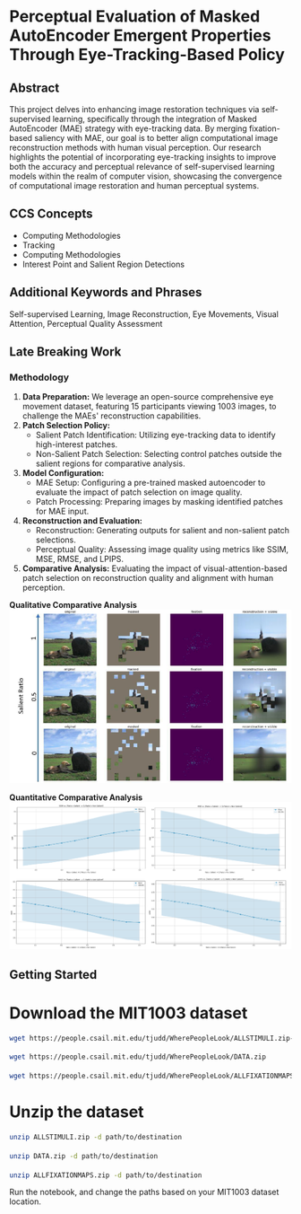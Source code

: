 # Perceptual Evaluation of Masked AutoEncoder Emergent Properties Through Eye-Tracking-Based Policy

## Abstract
This project delves into enhancing image restoration techniques via self-supervised learning, specifically through the integration of Masked AutoEncoder (MAE) strategy with eye-tracking data. By merging fixation-based saliency with MAE, our goal is to better align computational image reconstruction methods with human visual perception. Our research highlights the potential of incorporating eye-tracking insights to improve both the accuracy and perceptual relevance of self-supervised learning models within the realm of computer vision, showcasing the convergence of computational image restoration and human perceptual systems.

## CCS Concepts
- Computing Methodologies
- Tracking
- Computing Methodologies
- Interest Point and Salient Region Detections

## Additional Keywords and Phrases
Self-supervised Learning, Image Reconstruction, Eye Movements, Visual Attention, Perceptual Quality Assessment

## Late Breaking Work

### Methodology
1. **Data Preparation:** We leverage an open-source comprehensive eye movement dataset, featuring 15 participants viewing 1003 images, to challenge the MAEs' reconstruction capabilities.
2. **Patch Selection Policy:** 
    - Salient Patch Identification: Utilizing eye-tracking data to identify high-interest patches.
    - Non-Salient Patch Selection: Selecting control patches outside the salient regions for comparative analysis.
3. **Model Configuration:** 
    - MAE Setup: Configuring a pre-trained masked autoencoder to evaluate the impact of patch selection on image quality.
    - Patch Processing: Preparing images by masking identified patches for MAE input.
4. **Reconstruction and Evaluation:** 
    - Reconstruction: Generating outputs for salient and non-salient patch selections.
    - Perceptual Quality: Assessing image quality using metrics like SSIM, MSE, RMSE, and LPIPS.
5. **Comparative Analysis:** Evaluating the impact of visual-attention-based patch selection on reconstruction quality and alignment with human perception.

**Qualitative Comparative Analysis**
![Qualitative results](./imgs/sal_ratio_viz.png)


**Quantitative Comparative Analysis**
![Quantitative results](./imgs/quant_results.png)

## Getting Started

# Download the MIT1003 dataset
```bash
wget https://people.csail.mit.edu/tjudd/WherePeopleLook/ALLSTIMULI.zip-O 

wget https://people.csail.mit.edu/tjudd/WherePeopleLook/DATA.zip

wget https://people.csail.mit.edu/tjudd/WherePeopleLook/ALLFIXATIONMAPS.zip
```

# Unzip the dataset
```bash
unzip ALLSTIMULI.zip -d path/to/destination

unzip DATA.zip -d path/to/destination

unzip ALLFIXATIONMAPS.zip -d path/to/destination
```

Run the notebook, and change the paths based on your MIT1003 dataset location.

